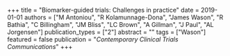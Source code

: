 +++
title = "Biomarker-guided trials: Challenges in practice"
date = 2019-01-01
authors = ["M Antoniou", "R Kolamunnage-Dona", "James Wason", "R Bathia", "C Billingham", "JM Bliss", "LC Brown", "A Gillman", "J Paul", "AL Jorgensen"]
publication_types = ["2"]
abstract = ""
tags = ["Wason"]
featured = false
publication = "*Contemporary Clinical Trials Communications*"
+++

